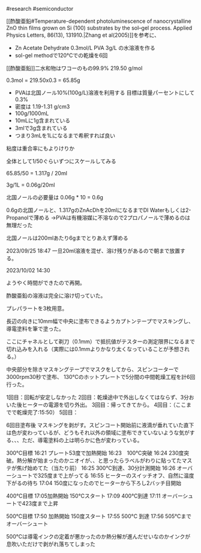 #research #semiconductor 

[[酢酸亜鉛#Temperature-dependent photoluminescence of nanocrystalline ZnO thin films grown on Si (100) substrates by the sol–gel process. Applied Physics Letters, 86(13), 131910.|Zhang et al(2005)]]を参考に、

- Zn Acetate Dehydrate 0.3mol/L PVA 3g/L の水溶液を作る
- sol-gel methodで120°Cでの乾燥を6回


[[酢酸亜鉛]]二水和物はワコーのもの99.9% 219.50 g/mol 

0.3mol = 219.50x0.3 = 65.85g

- PVAは北国ノール10%(100g/L)溶液を利用する 目標は質量パーセントにして0.3%
- 密度は 1.19-1.31 g/cm3 
- 100g/1000mL
- 10mLに1g含まれている
- 3mlで3g含まれている
- つまり3mLを1Lになるまで希釈すれば良い

粘度は重合率にもよりけりか

全体として1/50ぐらいずつにスケールしてみる

65.85/50 = 1.317g / 20ml

3g/1L = 0.06g/20ml

北国ノールの必要量は  0.06g * 10 = 0.6g

0.6gの北国ノールと、1.317gのZnAcDhを20mlになるまでDI Waterもしくは2-Propanolで薄める
→PVAは有機溶媒に不溶なので2プロパノールで薄めるのは無理だった

北国ノールは200mlあたり6gまでとりあえず薄める


2023/09/25 18:47 一旦20ml溶液を混ぜ、溶け残りがあるので朝まで放置する。


2023/10/02 14:30

ようやく時間ができたので再開。

酢酸亜鉛の溶液は完全に溶け切っていた。

プレパラートを3枚用意。

長辺の向きに10mm幅で中央に塗布できるようカプトンテープでマスキングし、導電塗料を筆で塗った。

ここにチャネルとして剃刀（0.1mm）で抵抗値がテスターの測定限界になるまで切れ込みを入れる（実際には0.1mmよりかなり太くなっていることが予想される。）

中央部分を除きマスキングテープでマスクをしてから、スピンコーターで3000rpm30秒で塗布、
130℃のホットプレートで5分間の中間乾燥工程を計6回行った。

1回目：回転が安定しなかった
2回目：乾燥途中で外出しなくてはならず、3分おいた後ヒーターの電源を切り外出。
3回目：帰ってきてから。
4回目：（ここまでで乾燥完了:15:50）
5回目：

6回目塗布後
マスキングを剥がす。スピンコート開始前に液滴が垂れていた直下は色が変わっているが、どうもそれ以外の領域に塗布できていないような気がする、、、ただ、導電塗料の上は明らかに色が変わっている。

300℃目標
16:21 プレート53度で加熱開始
16:23　100℃突破
16:24 230度突破。熱分解が始まったのかニオイが、、と思ったらラベルがわりに貼ってたマステが焦げ始めてた（当たり前）
16:25 300℃到達、30分計測開始
16:26 オーバーシュートで325度まで上がってる
16:55 ヒーターのスイッチオフ、自然に温度下がるの待ち
17:04 150度になったのでヒーターから下ろし2バッチ目開始

400℃目標
17:05加熱開始 150℃スタート
17:09 400℃到達
17:11 オーバーシュートで423度まで上昇


500℃目標
17:50 加熱開始 150度スタート
17:55 500°C 到達
17:56  505℃までオーバーシュート

500℃は導電インクの定着が悪かったのか熱分解が進んだせいなのかインクが息吹いただけで剥がれ落ちてしまった

